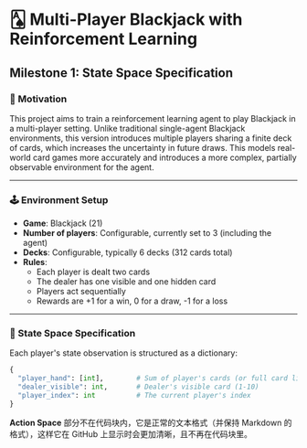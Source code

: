 # 🂡 Multi-Player Blackjack with Reinforcement Learning

## Milestone 1: State Space Specification

### 🎯 Motivation

This project aims to train a reinforcement learning agent to play Blackjack in a multi-player setting. Unlike traditional single-agent Blackjack environments, this version introduces multiple players sharing a finite deck of cards, which increases the uncertainty in future draws. This models real-world card games more accurately and introduces a more complex, partially observable environment for the agent.

---

### 🕹️ Environment Setup

- **Game**: Blackjack (21)  
- **Number of players**: Configurable, currently set to 3 (including the agent)  
- **Decks**: Configurable, typically 6 decks (312 cards total)  
- **Rules**:
  - Each player is dealt two cards  
  - The dealer has one visible and one hidden card  
  - Players act sequentially  
  - Rewards are +1 for a win, 0 for a draw, -1 for a loss  

---

### 🧠 State Space Specification

Each player's state observation is structured as a dictionary:

```python
{
  "player_hand": [int],        # Sum of player's cards (or full card list)
  "dealer_visible": int,       # Dealer's visible card (1-10)
  "player_index": int          # The current player's index
}
```
**Action Space** 部分不在代码块内，它是正常的文本格式（并保持 Markdown 的格式），这样它在 GitHub 上显示时会更加清晰，且不再在代码块里。
